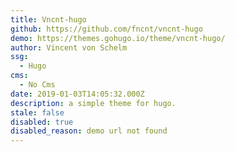 ```yaml
---
title: Vncnt-hugo
github: https://github.com/fncnt/vncnt-hugo
demo: https://themes.gohugo.io/theme/vncnt-hugo/
author: Vincent von Schelm
ssg:
  - Hugo
cms:
  - No Cms
date: 2019-01-03T14:05:32.000Z
description: a simple theme for hugo.
stale: false
disabled: true
disabled_reason: demo url not found
---
```

